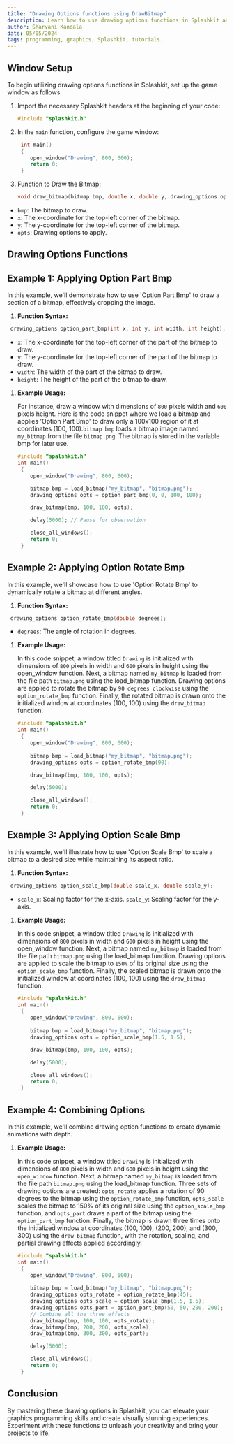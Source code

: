 ```yaml
---
title: "Drawing Options functions using DrawBitmap"
description: Learn how to use drawing options functions in Splashkit and combine them to create dynamic and visually stunning graphics.
author: Sharvani Kandala
date: 05/05/2024
tags: programming, graphics, Splashkit, tutorials.
---
```


## Window Setup

To begin utilizing drawing options functions in Splashkit, set up the game window as follows:

1. Import the necessary Splashkit headers at the beginning of your code:

   ```cpp
   #include "splashkit.h"
   ```

2. In the `main` function, configure the game window:

   ```cpp
    int main()
    {
       open_window("Drawing", 800, 600);
       return 0;
    }
    ```

3. Function to Draw the Bitmap:

   ```cpp
   void draw_bitmap(bitmap bmp, double x, double y, drawing_options opts);
   ```

- `bmp`: The bitmap to draw.
- `x`: The x-coordinate for the top-left corner of the bitmap.
- `y`: The y-coordinate for the top-left corner of the bitmap.
- `opts`: Drawing options to apply.

## Drawing Options Functions

## Example 1: Applying Option Part Bmp

In this example, we'll demonstrate how to use 'Option Part Bmp' to draw a section of a bitmap, effectively cropping the image.

1. **Function Syntax:**

 ```cpp
  drawing_options option_part_bmp(int x, int y, int width, int height);
```

- `x`: The x-coordinate for the top-left corner of the part of the bitmap to draw.
- `y`: The y-coordinate for the top-left corner of the part of the bitmap to draw.
- `width`: The width of the part of the bitmap to draw.
- `height`: The height of the part of the bitmap to draw.

1. **Example Usage:**

   For instance, draw a window with dimensions of `800` pixels width and `600` pixels height. Here is the code snippet where we load a bitmap and applies 'Option Part Bmp' to draw only a 100x100 region of it at coordinates (100, 100).`bitmap bmp` loads a bitmap image named `my_bitmap` from the file `bitmap.png`. The bitmap is stored in the variable bmp for later use.

   ```cpp
   #include "spalshkit.h"
   int main()
    {
       open_window("Drawing", 800, 600);

       bitmap bmp = load_bitmap("my_bitmap", "bitmap.png");
       drawing_options opts = option_part_bmp(0, 0, 100, 100);

       draw_bitmap(bmp, 100, 100, opts);

       delay(5000); // Pause for observation

       close_all_windows();
       return 0;
    }

## Example 2: Applying Option Rotate Bmp

In this example, we'll showcase how to use 'Option Rotate Bmp' to dynamically rotate a bitmap at different angles.

1. **Function Syntax:**

 ```cpp
  drawing_options option_rotate_bmp(double degrees);
 ```

- `degrees`: The angle of rotation in degrees.

1. **Example Usage:**

   In this code snippet, a window titled `Drawing` is initialized with dimensions of `800` pixels in width and `600` pixels in height using the open_window function. Next, a bitmap named `my_bitmap` is loaded from the file path `bitmap.png` using the load_bitmap function. Drawing options are applied to rotate the bitmap by `90 degrees clockwise` using the `option_rotate_bmp` function. Finally, the rotated bitmap is drawn onto the initialized window at coordinates (100, 100) using the `draw_bitmap` function.

   ```cpp
   #include "spalshkit.h"
   int main()
    {
       open_window("Drawing", 800, 600);
       
       bitmap bmp = load_bitmap("my_bitmap", "bitmap.png");
       drawing_options opts = option_rotate_bmp(90);

       draw_bitmap(bmp, 100, 100, opts);

       delay(5000);

       close_all_windows();
       return 0;
    }

## Example 3: Applying Option Scale Bmp

In this example, we'll illustrate how to use 'Option Scale Bmp' to scale a bitmap to a desired size while maintaining its aspect ratio.

1. **Function Syntax:**

 ```cpp
  drawing_options option_scale_bmp(double scale_x, double scale_y);
 ```

- `scale_x`: Scaling factor for the x-axis.
  `scale_y`: Scaling factor for the y-axis.

1. **Example Usage:**

   In this code snippet, a window titled `Drawing` is initialized with dimensions of `800` pixels in width and `600` pixels in height using the open_window function. Next, a bitmap named `my_bitmap` is loaded from the file path `bitmap.png` using the load_bitmap function. Drawing options are applied to scale the bitmap to `150%` of its original size using the `option_scale_bmp` function. Finally, the scaled bitmap is drawn onto the initialized window at coordinates (100, 100) using the `draw_bitmap` function.

   ```cpp
   #include "spalshkit.h"
   int main()
    {
       open_window("Drawing", 800, 600);
       
       bitmap bmp = load_bitmap("my_bitmap", "bitmap.png");
       drawing_options opts = option_scale_bmp(1.5, 1.5);

       draw_bitmap(bmp, 100, 100, opts);

       delay(5000);

       close_all_windows();
       return 0;
    }

## Example 4: Combining Options

In this example, we'll combine drawing option functions to create dynamic animations with depth.

1. **Example Usage:**

   In this code snippet, a window titled `Drawing` is initialized with dimensions of `800` pixels in width and `600` pixels in height using the `open_window` function. Next, a bitmap named `my_bitmap` is loaded from the file path `bitmap.png` using the load_bitmap function. Three sets of drawing options are created: `opts_rotate` applies a rotation of 90 degrees to the bitmap using the `option_rotate_bmp` function, `opts_scale` scales the bitmap to 150% of its original size using the `option_scale_bmp` function, and `opts_part` draws a part of the bitmap using the `option_part_bmp` function. Finally, the bitmap is drawn three times onto the initialized window at coordinates (100, 100), (200, 200), and (300, 300) using the `draw_bitmap` function, with the rotation, scaling, and partial drawing effects applied accordingly.

   ```cpp
   #include "spalshkit.h"
   int main()
    {
       open_window("Drawing", 800, 600);
       
       bitmap bmp = load_bitmap("my_bitmap", "bitmap.png");
       drawing_options opts_rotate = option_rotate_bmp(45);
       drawing_options opts_scale = option_scale_bmp(1.5, 1.5);
       drawing_options opts_part = option_part_bmp(50, 50, 200, 200);
       // Combine all the three effects
       draw_bitmap(bmp, 100, 100, opts_rotate);
       draw_bitmap(bmp, 200, 200, opts_scale);
       draw_bitmap(bmp, 300, 300, opts_part);

       delay(5000);

       close_all_windows();
       return 0;
    }

## Conclusion

By mastering these drawing options in Splashkit, you can elevate your graphics programming skills and create visually stunning experiences. Experiment with these functions to unleash your creativity and bring your projects to life.
